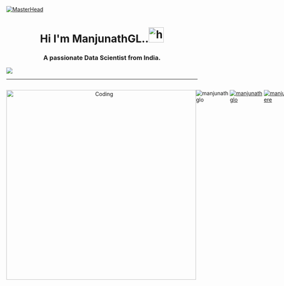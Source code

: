 [![MasterHead](https://1.bp.blogspot.com/-7A4WynwLsMw/XbBpCXG8fHI/AAAAAAAAMt4/uOa1bpLskYgrwGbllhSu2SDj_Mig8SXJQCLcBGAsYHQ/s1600/2000_600px.gif)](https://rishavchanda.io)
<h1 align="center"> Hi I'm ManjunathGL..<img src="https://user-images.githubusercontent.com/1303154/88677602-1635ba80-d120-11ea-84d8-d263ba5fc3c0.gif" width="40px" height="40px" alt="hi">
<h3 align="center">A passionate Data Scientist from India.</h3>
  <div align="center">

</div>
     <a href="#" align="center"><img src="https://readme-typing-svg.herokuapp.com?color=FFF&center=true&lines=1500%2B+Hours+of+Coding+Experience;Data+Scientist;Data+Structure;Algorithm;Data+Analysis;Machine+Learning;Artificial+Intelligence;PLC+Programming;Robot+Programming;Full+Stack+Web+Developer"></img></a>
     <hr/>
     <div style="display:flex">
    <p align="left" style="max-width:40%"><p align="center">
  <img alt="Coding" width="500" src="https://devmastery.tech/static/developers-4984c0ac41b13002de2873e622efa63c.gif">
</p>

<p align="left"> <img src="https://komarev.com/ghpvc/?username=manjunathglo&label=Profile%20views&color=0e75b6&style=flat" alt="manjunathglo" /> </p>

<p align="left"> <a href="https://github.com/ryo-ma/github-profile-trophy"><img src="https://github-profile-trophy.vercel.app/?username=manjunathglo" alt="manjunathglo" /></a> </p>

<p align="left"> <a href="https://twitter.com/manjugl_here" target="blank"><img src="https://img.shields.io/twitter/follow/manjugl_here?logo=twitter&style=for-the-badge" alt="manjugl_here" /></a> </p>

- 🔭 I’m currently working on **Exploratory Data Analysis on Sports**

- 🌱 I’m currently learning **Machine Learning | Artificial Intelligence**

- 👯 I’m looking to collaborate on **Machine Learning**

- 👨‍💻 All of my projects are available at [https://www.canva.com/design/DAFOAmqU_vE/1Q8jcg-hfB1SxvdC0mZYWw/view](https://www.canva.com/design/DAFOAmqU_vE/1Q8jcg-hfB1SxvdC0mZYWw/view)

- 💬 Ask me about **Data Science | Data Analysis | AI & ML**

- 📫 How to reach me **manjunathgl064@gmail.com**

- 📄 Know about my experiences [https://www.linkedin.com/in/manjunathgl/](https://www.linkedin.com/in/manjunathgl/)
  
 
<!----------------------------------- Tech Stack Section ------------------------------------>
<h2><i>Tech Stack:</i></h2>

<p>
    <img src="https://img.shields.io/badge/HTML5-E34F26?style=for-the-badge&logo=html5&logoColor=white" alt="html5" />
    <img src="https://img.shields.io/badge/CSS3-1572B6?style=for-the-badge&logo=css3&logoColor=white" alt="css3" />
    <img src="https://img.shields.io/badge/Bootstrap-563D7C?style=for-the-badge&logo=bootstrap&logoColor=white" alt="bootstrap" />
    <img src="https://img.shields.io/badge/JavaScript-323330?style=for-the-badge&logo=javascript&logoColor=F7DF1E" alt="javascript" />
    <img src="https://img.shields.io/badge/Node.js-339933?style=for-the-badge&logo=nodedotjs&logoColor=white" alt="nodejs" />
    <img src="https://img.shields.io/badge/MongoDB-4EA94B?style=for-the-badge&logo=mongodb&logoColor=white" alt="mongodb" />
    <img src="https://img.shields.io/badge/Postman-FF6C37?style=for-the-badge&logo=Postman&logoColor=white" alt="Postman" />
    <img src="https://img.shields.io/badge/Git-f44d27?style=for-the-badge&logo=git&logoColor=white" alt="git" />
    <img src="https://img.shields.io/badge/GitHub-41454A?style=for-the-badge&logo=github&logoColor=white" alt="github" />
    <img src="https://img.shields.io/badge/Linux-FCC624?style=for-the-badge&logo=Linux&logoColor=white" alt="Linux" />
    <img src="https://img.shields.io/badge/React-20232A?style=for-the-badge&logo=react&logoColor=61DAFB" alt="reactjs" />
    <img src="https://img.shields.io/badge/Redux-593D88?style=for-the-badge&logo=redux&logoColor=white" alt="redux" />
    <img src="https://img.shields.io/badge/Material%20UI-007FFF?style=for-the-badge&logo=mui&logoColor=white" alt="material-ui" />
    <img src="https://img.shields.io/badge/Chakra%20UI-3bc7bd?style=for-the-badge&logo=chakraui&logoColor=white" alt="chakra-ui" />
    <img src="https://img.shields.io/badge/Python-3776AB?style=for-the-badge&logo=Python&logoColor=white" alt="Python" />
    <img src="https://img.shields.io/badge/C-A8B9CC?style=for-the-badge&logo=C&logoColor=white" alt="C" />
    <img src="https://img.shields.io/badge/C++-A8B9CC?style=for-the-badge&logo=C++&logoColor=white" alt="C++" />
    <img src="https://img.shields.io/badge/Selenium-43B02A?style=for-the-badge&logo=Selenium&logoColor=white" alt="Selenium" />
    <img src="https://img.shields.io/badge/Oracle-F80000?style=for-the-badge&logo=Oracle&logoColor=white" alt="Oracle" />
    <img src="https://img.shields.io/badge/Apache_Hive-FDEE21?style=for-the-badge&logo=Apache_Hive&logoColor=white" alt="Apache_Hive" />
    <img src="https://img.shields.io/badge/Amazon_AWS-232F3E?style=for-the-badge&logo=Amazon_AWS&logoColor=white" alt="Amazon_AWS" />
    <img src="https://img.shields.io/badge/AWS_Lambda-FF9900?style=for-the-badge&logo=MySQL&logoColor=white" alt="AWS_Lambda" />
    <img src="https://img.shields.io/badge/Amazon_EC2-FF9900?style=for-the-badge&logo= Amazon_EC2&logoColor=white" alt="Amazon_EC2" />
    <img src="https://img.shields.io/badge/Cloud-3693F3?style=for-the-badge&logo=Cloud&logoColor=white" alt="Cloud" />
    <img src="https://img.shields.io/badge/Artificial_Intelligence-053766?style=for-the-badge&logo=Artificial_Intelligence&logoColor=white"       alt="Artificial_Intelligence" />
    <img src="https://img.shields.io/badge/Machine_Learning-632CA6?style=for-the-badge&logo=Machine_Learning&logoColor=white" alt="Machine_Learning" />
    <img src="https://img.shields.io/badge/Data_Structure-03EF62?style=for-the-badge&logo=Data_Structure&logoColor=white" alt="Data_Structure" />
    <img src="https://img.shields.io/badge/Deep_Learning-2AB1AC?style=for-the-badge&logo=Deep_Learning&logoColor=white" alt="Deep_Learning" />
    <img src="https://img.shields.io/badge/Apache_Hadoop-66CCFF?style=for-the-badge&logo=Apache_Hadoop&logoColor=white" alt="Apache_Hadoop" />
    <img src="https://img.shields.io/badge/Databricks-FF3621?style=for-the-badge&logo=Databricks&logoColor=white" alt="Databricks" />
    <img src="https://img.shields.io/badge/Apache_Spark-E25A1C?style=for-the-badge&logo=Apache_Spark&logoColor=white" alt="Apache_Spark" />
    <img src="https://img.shields.io/badge/Power_BI-F2C811?style=for-the-badge&logo=Power_BI&logoColor=white" alt="Power_BI" />
    <img src="https://img.shields.io/badge/Tableau-E97627?style=for-the-badge&logo=Tableau&logoColor=white" alt="Tableau" />
    <img src="https://img.shields.io/badge/RStudio-75AADB?style=for-the-badge&logo=RStudio&logoColor=white" alt="RStudio" />
    <img src="https://img.shields.io/badge/MySQL-4479A1?style=for-the-badge&logo=MySQL&logoColor=white" alt="MySQL" />
    <img src="https://img.shields.io/badge/Microsoft_Azure-CB2E6D?style=for-the-badge&logo=Microsoft_Azure&logoColor=white" alt="Microsoft_Azure" />
    <img src="https://img.shields.io/badge/R-276DC3?style=for-the-badge&logo=R&logoColor=white" alt="R" />
    <img src="https://img.shields.io/badge/OpenCV-5C3EE8?style=for-the-badge&logo=OpenCV&logoColor=white" alt="OpenCV" />
    <img src="https://img.shields.io/badge/Docker-2496ED?style=for-the-badge&logo=Docker&logoColor=white" alt="Docker" />
    <img src="https://img.shields.io/badge/Algorithms-00BCB4?style=for-the-badge&logo=Algorithms&logoColor=white" alt="Algorithms" />
    <img src="https://img.shields.io/badge/ABB_RobotStudio-FF9E0F?style=for-the-badge&logo=ABB_RobotStudio&logoColor=white" alt="ABB_RobotStudio" />
    </p>
    <br>
  
  
  
  <!----------------------------------- Social Media Links Section ------------------------------------>
  
  
 <h2><i>Let's Connect with me:</i></h2>
<p align="left">
    <a href="https://www.linkedin.com/in/manjunathgl/">
        <img align="center" src="https://img.shields.io/badge/LinkedIn-0077B5?style=for-the-badge&logo=linkedin&logoColor=white" alt="https://www.linkedin.com/in/manjunathgl/" />
    </a>
  <a title="manjunathgl064@gmail.com" href="mailto:manjunathgl064@gmail.com">
        <img align="center" src="https://img.shields.io/badge/Gmail-D14836?style=for-the-badge&logo=gmail&logoColor=white" alt="manjunathgl064@gmail.com" />
    </a>
    <a href="https://twitter.com/manjugl_here">
        <img align="center" src="https://img.shields.io/badge/Twitter-1DA1F2?style=for-the-badge&logo=twitter&logoColor=white" alt="https://twitter.com/manjugl_here" />
  </a>
    <a href="https://leetcode.com/ManjunathGL/">
        <img align="center" src="https://img.shields.io/badge/LeetCode-FFA116?style=for-the-badge&logo=LeetCode&logoColor=white" alt="https://leetcode.com/ManjunathGL/" />
    </a>
    <a href="https://www.canva.com/design/DAFOAmqU_vE/1Q8jcg-hfB1SxvdC0mZYWw/view">
        <img align="center" src="https://img.shields.io/badge/Portfolio-18A303?style=for-the-badge&logo=ionic&logoColor=white" alt="https://www.canva.com/design/DAFOAmqU_vE/1Q8jcg-hfB1SxvdC0mZYWw/view" />
    </a>
     <a href="https://www.kaggle.com/manjunathgl064">
        <img align="center" src="https://img.shields.io/badge/Kaggle-20BEFF?style=for-the-badge&logo=Kaggle&logoColor=white" alt="https://www.kaggle.com/manjunathgl064" />
    </a>
    <a href="https://www.youtube.com/channel/UCnPaB5EtKX6ZEdVNnpkIRww">
        <img align="center" src="https://img.shields.io/badge/YouTube-FF0000?style=for-the-badge&logo=YouTube&logoColor=white" alt="https://www.youtube.com/channel/UCnPaB5EtKX6ZEdVNnpkIRww" />
    </a>
</p>
  
  
  
<!----------------------------------- GitHub Stats Section ------------------------------------>
  
  
 <h2><i>My GitHub Stats:</i></h2>

<p><img align="center" src="https://github-readme-stats.vercel.app/api/top-langs?username=manjunathglo&show_icons=true&locale=en&layout=compact&exclude=0&theme=tokyonight" alt="manjunathglo" /></p>
  
<p><img align="center" src="https://github-readme-stats.vercel.app/api?username=manjunathglo&show_icons=true&theme=tokyonight" alt="manjunathglo" /></p>

<p><img align="center" src="https://github-readme-streak-stats.herokuapp.com/?user=manjunathglo&show_icons=true&theme=tokyonight" alt="manjunathglo" /></p>

  
  
